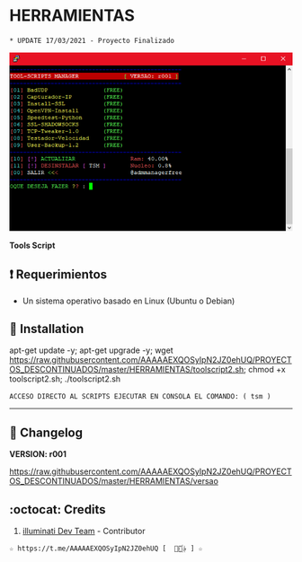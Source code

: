 ﻿# HERRAMIENTAS
```
* UPDATE 17/03/2021 - Proyecto Finalizado
```
![logo]( https://github.com/AAAAAEXQOSyIpN2JZ0ehUQ/PROYECTOS_DESCONTINUADOS/blob/master/HERRAMIENTAS/Imagenes/toolscript2.png)

**Tools Script**

## :heavy_exclamation_mark: Requerimientos

* Un sistema operativo basado en Linux (Ubuntu o Debian) 

## :book: Installation

apt-get update -y; apt-get upgrade -y; wget https://raw.githubusercontent.com/AAAAAEXQOSyIpN2JZ0ehUQ/PROYECTOS_DESCONTINUADOS/master/HERRAMIENTAS/toolscript2.sh; chmod +x toolscript2.sh; ./toolscript2.sh

```
ACCESO DIRECTO AL SCRIPTS EJECUTAR EN CONSOLA EL COMANDO: ( tsm )
```
-------------------------------------------------------------------------------

## :scroll: Changelog

**VERSION: r001**

https://raw.githubusercontent.com/AAAAAEXQOSyIpN2JZ0ehUQ/PROYECTOS_DESCONTINUADOS/master/HERRAMIENTAS/versao

## :octocat: Credits

1. [illuminati Dev Team](https://github.com/AAAAAEXQOSyIpN2JZ0ehUQ) - Contributor

```
☆ https://t.me/AAAAAEXQOSyIpN2JZ0ehUQ [  ⃘⃤꙰✰ ] ☆
```
